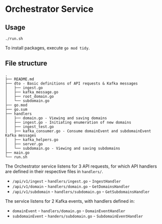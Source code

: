 # Orchestrator Service


## Usage
```
./run.sh
```
To install packages, execute `go mod tidy`.

## File structure
```
.
├── README.md
├── dto - Basic definitions of API requests & Kafka messages
│   ├── ingest.go
│   ├── kafka_message.go
│   ├── root_domain.go
│   └── subdomain.go
├── go.mod
├── go.sum
├── handlers
│   ├── domain.go - Viewing and saving domains
│   ├── ingest.go - Initiating enumeration of new domains
│   ├── ingest_test.go
│   ├── kafka_consumer.go - Consume domainEvent and subdomainEvent Kafka messages
│   ├── kafka_helpers.go
│   ├── server.go
│   └── subdomain.go - Viewing and saving subdomains
├── main.go
└── run.sh
```

The Orchestrator service listens for 3 API requests, for which API handlers
are defined in their respective files in `handlers/`.
- `/api/v1/ingest` - `handlers/ingest.go` - `IngestHandler`
- `/api/v1/domain` - `handlers/domain.go` - `GetDomainsHandler`
- `/api/v1/subdomain` - `handlers/subdomain.go` - `GetSubdomainsHandler`

The service listens for 2 Kafka events, with handlers defined in:
- `domainEvent` - `handlers/domain.go` - `DomainEventHandler`
- `subdomainEvent` - `handers/subdomain.go` - `SubdomainEventHandler`